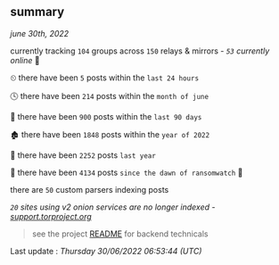 
## summary
_june 30th, 2022_

currently tracking `104` groups across `150` relays & mirrors - _`53` currently online_ 📡

⏲ there have been `5` posts within the `last 24 hours`

🕓 there have been `214` posts within the `month of june`

📅 there have been `900` posts within the `last 90 days`

🏚 there have been `1848` posts within the `year of 2022`

🚀 there have been `2252` posts `last year`

🦕 there have been `4134` posts `since the dawn of ransomwatch` 🐣

there are `50` custom parsers indexing posts

_`20` sites using v2 onion services are no longer indexed - [support.torproject.org](https://support.torproject.org/onionservices/v2-deprecation/)_

> see the project [README](https://github.com/jmousqueton/ransomwatch#readme) for backend technicals



Last update : _Thursday 30/06/2022 06:53:44 (UTC)_

